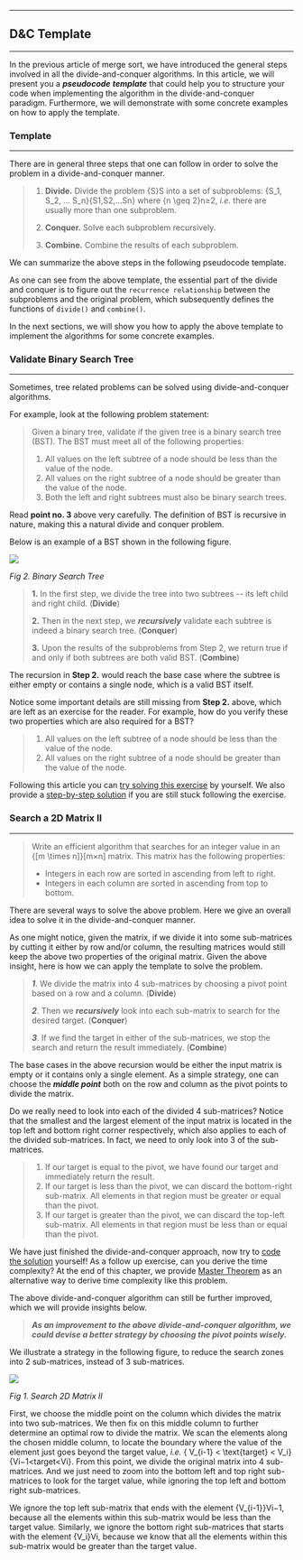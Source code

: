 
----------

## D&C Template

----------

In the previous article of merge sort, we have introduced the general steps involved in all the divide-and-conquer algorithms. In this article, we will present you a  _**pseudocode**_  **_template_**  that could help you to structure your code when implementing the algorithm in the divide-and-conquer paradigm. Furthermore, we will demonstrate with some concrete examples on how to apply the template.

### Template

----------

There are in general three steps that one can follow in order to solve the problem in a divide-and-conquer manner.

> 1. **Divide.** Divide the problem  {S}S into a set of subproblems:  \{S_1, S_2, ... S_n\}{S1​,S2​,...Sn​} where  {n \geq 2}n≥2,  _i.e._  there are usually more than one subproblem.
> 
> 2.  **Conquer.** Solve each subproblem recursively.
> 
> 3. **Combine.** Combine the results of each subproblem.

We can summarize the above steps in the following pseudocode template.

As one can see from the above template, the essential part of the divide and conquer is to figure out the  `recurrence relationship`  between the subproblems and the original problem, which subsequently defines the functions of  `divide()`  and  `combine()`.

In the next sections, we will show you how to apply the above template to implement the algorithms for some concrete examples.

### Validate Binary Search Tree

----------

Sometimes, tree related problems can be solved using divide-and-conquer algorithms.

For example, look at the following problem statement:

> Given a binary tree, validate if the given tree is a binary search tree (BST). The BST must meet all of the following properties:
> 
> 1.  All values on the left subtree of a node should be less than the value of the node.
> 2.  All values on the right subtree of a node should be greater than the value of the node.
> 3.  Both the left and right subtrees must also be binary search trees.

Read  **point no. 3** above very carefully. The definition of BST is recursive in nature, making this a natural divide and conquer problem.

Below is an example of a BST shown in the following figure.

![](https://assets.leetcode.com/uploads/2019/03/31/bst_dac.png)

_Fig 2. Binary Search Tree_

> **1.**  In the first step, we divide the tree into two subtrees -- its left child and right child. (**Divide**)
> 
> **2.**  Then in the next step, we  _**recursively**_  validate each subtree is indeed a binary search tree. (**Conquer**)
> 
> **3.**  Upon the results of the subproblems from Step 2, we return true if and only if both subtrees are both valid BST. (**Combine**)

The recursion in  **Step 2.** would reach the base case where the subtree is either empty or contains a single node, which is a valid BST itself.

Notice some important details are still missing from **Step 2.** above, which are left as an exercise for the reader. For example, how do you verify these two properties which are also required for a BST?

> 1.  All values on the left subtree of a node should be less than the value of the node.
> 2.  All values on the right subtree of a node should be greater than the value of the node.

Following this article you can [try solving this exercise](https://leetcode.com/explore/learn/card/recursion-ii/470/divide-and-conquer/2874/) by yourself. We also provide a  [step-by-step solution](https://leetcode.com/explore/learn/card/recursion-ii/470/divide-and-conquer/2875/)  if you are still stuck following the exercise.

### Search a 2D Matrix II

----------

> Write an efficient algorithm that searches for an integer value in an {[m \times n]}[m×n] matrix. This matrix has the following properties:
> 
> -   Integers in each row are sorted in ascending from left to right.
> -   Integers in each column are sorted in ascending from top to bottom.

There are several ways to solve the above problem. Here we give an overall idea to solve it in the divide-and-conquer manner.

As one might notice, given the matrix, if we divide it into some sub-matrices by cutting it either by row and/or column, the resulting matrices would still keep the above two properties of the original matrix. Given the above insight, here is how we can apply the template to solve the problem.

> _**1**_. We divide the matrix into 4 sub-matrices by choosing a pivot point based on a row and a column. (**Divide**)
> 
> _**2**_. Then we  _**recursively**_  look into each sub-matrix to search for the desired target. (**Conquer**)
> 
> _**3**_. If we find the target in either of the sub-matrices, we stop the search and return the result immediately. (**Combine**)

The base cases in the above recursion would be either the input matrix is empty or it contains only a single element. As a simple strategy, one can choose the  **_middle point_**  both on the row and column as the pivot points to divide the matrix.

Do we really need to look into each of the divided 4 sub-matrices? Notice that the smallest and the largest element of the input matrix is located in the top left and bottom right corner respectively, which also applies to each of the divided sub-matrices. In fact, we need to only look into 3 of the sub-matrices.

> 1.  If our target is equal to the pivot, we have found our target and immediately return the result.
> 2.  If our target is less than the pivot, we can discard the bottom-right sub-matrix. All elements in that region must be greater or equal than the pivot.
> 3.  If our target is greater than the pivot, we can discard the top-left sub-matrix. All elements in that region must be less than or equal than the pivot.

We have just finished the divide-and-conquer approach, now try to [code the solution](https://leetcode.com/explore/learn/card/recursion-ii/470/divide-and-conquer/2872/) yourself! As a follow up exercise, can you derive the time complexity? At the end of this chapter, we provide  [Master Theorem](https://leetcode.com/explore/learn/card/recursion-ii/470/divide-and-conquer/2871/)  as an alternative way to derive time complexity like this problem.

The above divide-and-conquer algorithm can still be further improved, which we will provide insights below.

> _**As an improvement to the above divide-and-conquer algorithm, we could devise a better strategy by choosing the pivot points wisely.**_

We illustrate a strategy in the following figure, to reduce the search zones into 2 sub-matrices, instead of 3 sub-matrices.

![](https://assets.leetcode.com/uploads/2019/03/31/search_2d_matrix.png)

_Fig 1. Search 2D Matrix II_

First, we choose the middle point on the column which divides the matrix into two sub-matrices. We then fix on this middle column to further determine an optimal row to divide the matrix. We scan the elements along the chosen middle column, to locate the boundary where the value of the element just goes beyond the target value,  _i.e._ \{ V_{i-1} < \text{target} < V_i\}{Vi−1​<target<Vi​}. From this point, we divide the original matrix into 4 sub-matrices. And we just need to zoom into the bottom left and top right sub-matrices to look for the target value, while ignoring the top left and bottom right sub-matrices.

We ignore the top left sub-matrix that ends with the element  {V_{i-1}}Vi−1​, because all the elements within this sub-matrix would be less than the target value. Similarly, we ignore the bottom right sub-matrices that starts with the element  {V_i}Vi​, because we know that all the elements within this sub-matrix would be greater than the target value.



